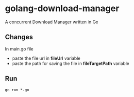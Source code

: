 # golang-download-manager
A concurrent Download Manager written in Go

## Changes 
In main.go file
- paste the file url in **fileUrl** variable 
- paste the path for saving the file in **fileTargetPath** variable

## Run
`go run *.go`